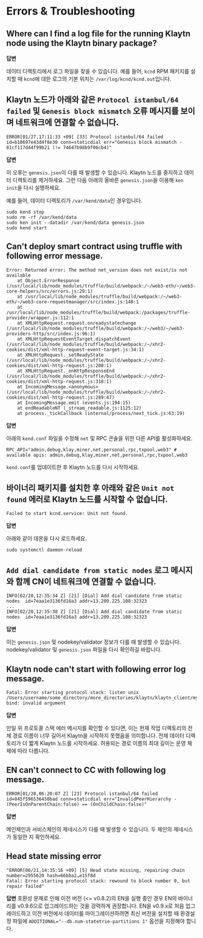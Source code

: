 # Errors & Troubleshooting <a id="errors-troubleshooting"></a>

## Where can I find a log file for the running Klaytn node using the Klaytn binary package? <a id="where-can-i-find-a-log-file-for-the-running-klaytn-node-using-the-klaytn-binary"></a>

**답변**

데이터 디렉토리에서 로그 파일을 찾을 수 있습니다. 예를 들어, `kcnd` RPM 패키지를 설치할 때 `kcnd`에 대한 로그의 기본 위치는 `/var/log/kcnd/kcnd.out`입니다.

## Klaytn 노드가 아래와 같은 `Protocol istanbul/64 failed` 및 `Genesis block mismatch` 오류 메시지를 보이며 네트워크에 연결할 수 없습니다. <a id="klaytn-node-can-not-connect-to-network-with-protocol-istanbul-64-failed-and-gene"></a>

```
ERROR[01/27,17:11:33 +09] [33] Protocol istanbul/64 failed               id=b10697e43d4f8e30 conn=staticdial err="Genesis block mismatch - 81cf117d44f99b21 (!= 74647b98b9f06cb4)"
```

**답변**

이 오류는 `genesis.json`이 다를 때 발생할 수 있습니다. Klaytn 노드를 중지하고 데이터 디렉토리를 제거하세요. 그런 다음 아래의 올바른 `genesis.json`을 이용해 `ken init`을 다시 실행하세요.

예를 들어, 데이터 디렉토리가 `/var/kend/data`인 경우입니다.
```
sudo kend stop
sudo rm -rf /var/kend/data
sudo ken init --datadir /var/kend/data genesis.json
sudo kend start
```


## Can't deploy smart contract using truffle with following error message. <a id="can-t-deploy-smart-contract-using-truffle-with-following-error-message"></a>

```
Error: Returned error: The method net_version does not exist/is not available
    at Object.ErrorResponse (/usr/local/lib/node_modules/truffle/build/webpack:/~/web3-eth/~/web3-core-helpers/src/errors.js:29:1)
    at /usr/local/lib/node_modules/truffle/build/webpack:/~/web3-eth/~/web3-core-requestmanager/src/index.js:140:1
    at /usr/local/lib/node_modules/truffle/build/webpack:/packages/truffle-provider/wrapper.js:112:1
    at XMLHttpRequest.request.onreadystatechange (/usr/local/lib/node_modules/truffle/build/webpack:/~/web3/~/web3-providers-http/src/index.js:96:1)
    at XMLHttpRequestEventTarget.dispatchEvent (/usr/local/lib/node_modules/truffle/build/webpack:/~/xhr2-cookies/dist/xml-http-request-event-target.js:34:1)
    at XMLHttpRequest._setReadyState (/usr/local/lib/node_modules/truffle/build/webpack:/~/xhr2-cookies/dist/xml-http-request.js:208:1)
    at XMLHttpRequest._onHttpResponseEnd (/usr/local/lib/node_modules/truffle/build/webpack:/~/xhr2-cookies/dist/xml-http-request.js:318:1)
    at IncomingMessage.<anonymous> (/usr/local/lib/node_modules/truffle/build/webpack:/~/xhr2-cookies/dist/xml-http-request.js:289:47)
    at IncomingMessage.emit (events.js:194:15)
    at endReadableNT (_stream_readable.js:1125:12)
    at process._tickCallback (internal/process/next_tick.js:63:19)
```

**답변**

아래의 `kend.conf` 파일을 수정해 `net` 및 RPC 콘솔을 위한 다른 API를 활성화하세요.

```
RPC_API="admin,debug,klay,miner,net,personal,rpc,txpool,web3" # available apis: admin,debug,klay,miner,net,personal,rpc,txpool,web3
```
`kend.conf`를 업데이트한 후 Klaytn 노드를 다시 시작하세요.


## 바이너리 패키지를 설치한 후 아래와 같은 `Unit not found` 에러로 Klaytn 노드를 시작할 수 없습니다. <a id="can-t-start-klaytn-node-with-unit-not-found-error-as-below-after-installing-bina"></a>

```
Failed to start kcnd.service: Unit not found.
```

**답변**

아래와 같이 데몬을 다시 로드하세요.

```
sudo systemctl daemon-reload
```

## `Add dial candidate from static nodes` 로그 메시지와 함께 CN이 네트워크에 연결할 수 없습니다. <a id="cn-can-t-connect-to-network-with-add-dial-candidate-from-static-nodes-log-messag"></a>

```
INFO[02/20,12:35:34 Z] [21] [Dial] Add dial candidate from static nodes  id=7eaa1e3136fd16a3 addr=13.209.225.108:32323
...
INFO[02/20,12:35:38 Z] [21] [Dial] Add dial candidate from static nodes  id=7eaa1e3136fd16a3 addr=13.209.225.108:32323
```

**답변**

이는 `genesis.json` 및 nodekey/validator 정보가 다를 때 발생할 수 있습니다. nodekey/validator 및 `genesis.json` 파일을 다시 확인하길 바랍니다.

## Klaytn node can't start with following error log message. <a id="klaytn-node-can-t-start-with-following-error-log-message"></a>

```
Fatal: Error starting protocol stack: listen unix /Users/username/some_directory/more_directories/klaytn/klaytn_client/my_test_klaytn/data/dd/klay.ipc: bind: invalid argument
```

**답변**

만일 위 프로토콜 스택 에러 메시지를 확인할 수 있다면, 이는 현재 작업 디렉토리의 전체 경로 이름이 너무 길어서 Klaytn을 시작하지 못했음을 의미합니다. 전체 데이터 디렉토리가 더 짧게 Klaytn 노드를 시작하세요. 허용되는 경로 이름의 최대 길이는 운영 체제에 따라 다릅니다.


## EN can't connect to CC with following log message. <a id="en-can-t-connect-to-cc-with-following-log-message"></a>

```
ERROR[01/28,06:20:07 Z] [23] Protocol istanbul/64 failed id=845f596536450bad conn=staticdial err="InvalidPeerHierarchy - (PeerIsOnParentChain:false) == (OnChildChain:false)"
```

**답변**

메인체인과 서비스체인의 제네시스가 다를 때 발생할 수 있습니다. 두 체인의 제네시스가 동일한 지 확인하세요.

## Head state missing error <a id="head-state-missing-error"></a>

```
"ERROR[06/21,14:35:16 +09] [5] Head state missing, repairing chain       number=2955620 hash=66bba2…e15f8d
Fatal: Error starting protocol stack: rewound to block number 0, but repair failed"
```

**답변** 호환성 문제로 인해 이전 버전 (<= v0.8.2)의 EN을 실행 중인 경우 EN의 바이너리를 v0.9.6으로 업그레이드하는 것을 강력하게 권장합니다. EN을 v0.9.x로 처음 업그레이드하고 이전 버전에서 데이터를 마이그레이션하려면 최신 버전을 설치할 때 환경설정 파일에 `ADDITIONAL="--db.num-statetrie-partitions 1"` 옵션을 지정해야 합니다.
